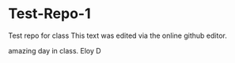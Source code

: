 # Test-Repo-1
Test repo for class
This text was edited via the online github editor.

amazing day in class. Eloy D